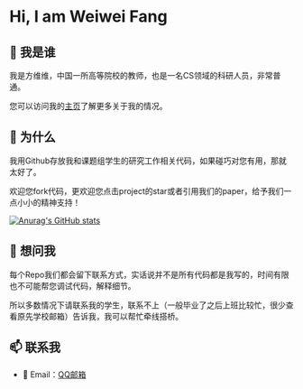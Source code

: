 Hi, I am Weiwei Fang
=================

## 👋 我是谁

我是方维维，中国一所高等院校的教师，也是一名CS领域的科研人员，非常普通。

您可以访问我的[主页](http://faculty.bjtu.edu.cn/8530/)了解更多关于我的情况。

## 🌱 为什么

我用Github存放我和课题组学生的研究工作相关代码，如果碰巧对您有用，那就太好了。

欢迎您fork代码，更欢迎您点击project的star或者引用我们的paper，给予我们一点小小的精神支持！

[![Anurag's GitHub stats](https://github-readme-stats.vercel.app/api?username=fangvv)](https://github.com/anuraghazra/github-readme-stats)

## 💬 想问我

每个Repo我们都会留下联系方式，实话说并不是所有代码都是我写的，时间有限也不可能帮您调试代码，解释细节。

所以多数情况下请联系我的学生，联系不上（一般毕业了之后上班比较忙，很少查看原先学校邮箱）告诉我，我可以帮忙牵线搭桥。

## 📫 联系我

* 📧 Email：[QQ邮箱](mailto:fangvv@qq.com)

<!--
**fangvv/fangvv** is a ✨ _special_ ✨ repository because its `README.md` (this file) appears on your GitHub profile.

Here are some ideas to get you started:

- 🔭 I’m currently working on ...
- 🌱 I’m currently learning ...
- 👯 I’m looking to collaborate on ...
- 🤔 I’m looking for help with ...
- 💬 Ask me about ...
- 📫 How to reach me: ...
- 😄 Pronouns: ...
- ⚡ Fun fact: ...
-->
